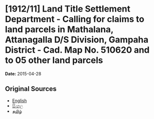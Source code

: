 # [1912/11] Land Title Settlement Department - Calling for claims to land parcels in Mathalana, Attanagalla D/S Division, Gampaha District - Cad. Map No. 510620 and to 05 other land parcels

**Date:** 2015-04-28

## Original Sources

- [English](https://documents.gov.lk/view/extra-gazettes/2015/4/1912-11_E.pdf)
- [සිංහල](https://documents.gov.lk/view/extra-gazettes/2015/4/1912-11_S.pdf)
- [தமிழ்](https://documents.gov.lk/view/extra-gazettes/2015/4/1912-11_T.pdf)
